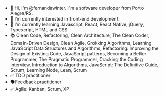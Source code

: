 - 👋 Hi, I’m @fernandawinter. I'm a software developer from Porto Alegre/RS.
- 👀 I’m currently interested in front-end development.
- 🌱 I’m currently learning Javascript, React, React Native, jQuery, Typescript, HTML and CSS
- 📚 Clean Code, Refactoring, Clean Architecture, The Clean Coder, Domain-Driven Design, Clean Agile, Grokking Algorithms, Learning JavaScript Data Structures and Algorithms, Refactoring: Improving the Design of Existing Code, JavaScript patterns, Becoming a Better Programmer, The Pragmatic Programmer, Cracking the Coding Interview, Introduction to Algorithms, JavaScript: The Definitive Guide, Scrum, Learning Node, Lean, Scrum
- ✅ TDD practitioner
- 🗣️Feedback practitioner
- ✅ Agile: Kanban, Scrum, XP
